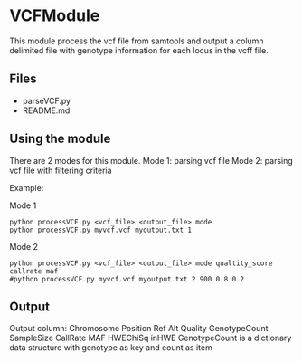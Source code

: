 VCFModule
==========
This module process the vcf file from samtools and output a column delimited file with genotype information for each locus in the vcff file.


Files
-----
* parseVCF.py
* README.md


Using the module
-----------------
There are 2 modes for this module.
Mode 1: parsing vcf file
Mode 2: parsing vcf file with filtering criteria

Example:

Mode 1

    python processVCF.py <vcf_file> <output_file> mode
    python processVCF.py myvcf.vcf myoutput.txt 1

Mode 2

    python processVCF.py <vcf_file> <output_file> mode qualtity_score callrate maf
    #python processVCF.py myvcf.vcf myoutput.txt 2 900 0.8 0.2
    

Output
-------
Output column: 
Chromosome	Position	Ref	Alt	Quality	GenotypeCount	SampleSize	CallRate	MAF	HWEChiSq	inHWE
GenotypeCount is a dictionary data structure with genotype as key and count as item
